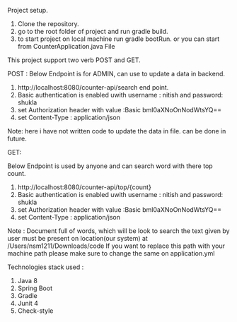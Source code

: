 Project setup.

1. Clone the repository.
2. go to the root folder of project and run gradle build.
3. to start project on local machine run gradle bootRun. 
    or you can start from CounterApplication.java File

This project support two verb POST and GET.

POST : 
  Below Endpoint is for ADMIN, can use to update a data in backend.
1. http://localhost:8080/counter-api/search  end point.
2. Basic authentication is enabled uwith username : nitish and password: shukla 
3. set Authorization header  with value :Basic bml0aXNoOnNodWtsYQ==
4. set Content-Type : application/json 

Note: here i have not written code to update the data in file. can be done in future.


GET:

   Below Endpoint is used by anyone and can search word with there top count.
1. http://localhost:8080/counter-api/top/{count}
2. Basic authentication is enabled uwith username : nitish and password: shukla 
3. set Authorization header  with value :Basic bml0aXNoOnNodWtsYQ==
4. set Content-Type : application/json 

Note : Document full of words, which will be look to search the text given by user must be present on location(our system) at 
        /Users/nsm1211/Downloads/code
       If you want to replace this path with your machine path please make sure to change the same on  application.yml 
       

Technologies stack used :
1. Java 8
2. Spring Boot
3. Gradle
4. Junit 4
5. Check-style
